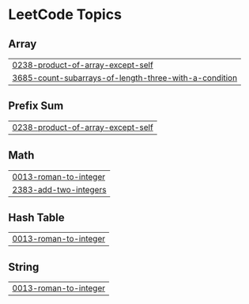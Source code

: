 

<!---LeetCode Topics Start-->
# LeetCode Topics
## Array
|  |
| ------- |
| [0238-product-of-array-except-self](https://github.com/solomon-2105/DSA/tree/master/0238-product-of-array-except-self) |
| [3685-count-subarrays-of-length-three-with-a-condition](https://github.com/solomon-2105/DSA/tree/master/3685-count-subarrays-of-length-three-with-a-condition) |
## Prefix Sum
|  |
| ------- |
| [0238-product-of-array-except-self](https://github.com/solomon-2105/DSA/tree/master/0238-product-of-array-except-self) |
## Math
|  |
| ------- |
| [0013-roman-to-integer](https://github.com/solomon-2105/DSA/tree/master/0013-roman-to-integer) |
| [2383-add-two-integers](https://github.com/solomon-2105/DSA/tree/master/2383-add-two-integers) |
## Hash Table
|  |
| ------- |
| [0013-roman-to-integer](https://github.com/solomon-2105/DSA/tree/master/0013-roman-to-integer) |
## String
|  |
| ------- |
| [0013-roman-to-integer](https://github.com/solomon-2105/DSA/tree/master/0013-roman-to-integer) |
<!---LeetCode Topics End-->